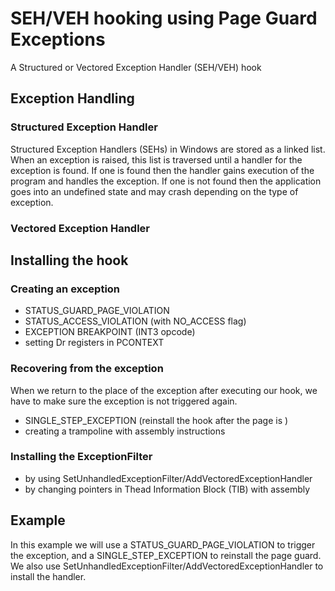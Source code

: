 # SEH/VEH hooking using Page Guard Exceptions

A Structured or Vectored Exception Handler (SEH/VEH) hook

## Exception Handling

### Structured Exception Handler

Structured Exception Handlers (SEHs) in Windows are stored as a linked list.
When an exception is raised, this list is traversed until a handler for the exception is found.
If one is found then the handler gains execution of the program and handles the exception.
If one is not found then the application goes into an undefined state and may crash depending on the type of exception.

### Vectored Exception Handler

## Installing the hook

### Creating an exception

- STATUS_GUARD_PAGE_VIOLATION
- STATUS_ACCESS_VIOLATION (with NO_ACCESS flag)
- EXCEPTION BREAKPOINT (INT3 opcode)
- setting Dr registers in PCONTEXT

### Recovering from the exception

When we return to the place of the exception after executing our hook, we have to make sure the exception is not triggered again.

- SINGLE_STEP_EXCEPTION (reinstall the hook after the page is )
- creating a trampoline with assembly instructions

### Installing the ExceptionFilter

- by using SetUnhandledExceptionFilter/AddVectoredExceptionHandler
- by changing pointers in Thead Information Block (TIB) with assembly

## Example

In this example we will use a STATUS_GUARD_PAGE_VIOLATION to trigger the exception, and a SINGLE_STEP_EXCEPTION to reinstall the page guard. We also use SetUnhandledExceptionFilter/AddVectoredExceptionHandler to install the handler.
